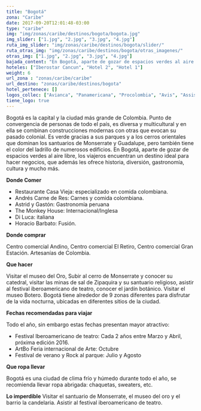 ```yaml
---
title: "Bogotá"
zona: "Caribe"
date: 2017-09-20T12:01:48-03:00
type: "caribe"
img: "img/zonas/caribe/destinos/bogota/bogota.jpg"
img_slider: ["1.jpg", "2.jpg", "3.jpg", "4.jpg"]
ruta_img_slider: "img/zonas/caribe/destinos/bogota/slider/"
ruta_otras_img: "img/zonas/caribe/destinos/bogota/otras_imagenes/"
otras_img: ["1.jpg", "2.jpg", "3.jpg", "4.jpg"]
bajada_content: "En Bogotá, aparte de gozar de espacios verdes al aire libre, los viajeros encuentran un destino ideal para hacer negocios, que además les ofrece historia, diversión, gastronomía, cultura y mucho más."
hoteles: ["Iberostar Cancun", "Hotel 2", "Hotel 1"]
weight: 6
url_zona : "zonas/caribe/caribe"
url_destino: "zonas/caribe/destinos/bogota"
hotel_pertenece: []
logos_collec: ["Avianca", "Panamericana", "Procolombia", "Avis", "Assist Card"]
tiene_logo: true
---
```

Bogotá es la capital y la ciudad más grande de Colombia. Punto de convergencia de personas de todo el país, es diversa y multicultural y en ella se combinan construcciones modernas con otras que evocan su pasado colonial. Es verde gracias a sus parques y a los cerros orientales que dominan los santuarios de Monserrate y Guadalupe, pero también tiene el color del ladrillo de numerosos edificios. En Bogotá, aparte de gozar de espacios verdes al aire libre, los viajeros encuentran un destino ideal para hacer negocios, que además les ofrece historia, diversión, gastronomía, cultura y mucho más.

**Donde Comer**

- Restaurante Casa Vieja: especializado en comida colombiana.
- Andrés Carne de Res: Carnes y comida colombiana.
- Astrid y Gastón: Gastronomía peruana
- The Monkey House: Internacional/Inglesa
- Di Luca: italiana
- Horacio Barbato: Fusión.

**Donde comprar**

Centro comercial Andino, Centro comercial El Retiro, Centro comercial Gran Estación. Artesanías de Colombia.

**Que hacer**

Visitar el museo del Oro, Subir al cerro de Monserrate y conocer su catedral, visitar las minas de sal de Zipaquira y su santuario religioso, asistir al festival iberoamericano de teatro, conocer el jardín botánico. Visitar el museo Botero. Bogotá tiene alrededor de 9 zonas diferentes para disfrutar de la vida nocturna, ubicadas en diferentes sitios de la ciudad.

**Fechas recomendadas para viajar**

Todo el año, sin embargo estas fechas presentan mayor atractivo:

- Festival Iberoamericano de teatro: Cada 2 años entre Marzo y Abril, próxima edición 2016.
- ArtBo Feria internacional de Arte: Octubre
- Festival de verano y Rock al parque: Julio y Agosto

**Que ropa llevar**

Bogotá es una ciudad de clima frío y húmedo durante todo el año, se recomienda llevar ropa abrigada: chaquetas, sweaters, etc.

**Lo imperdible**
Visitar el santuario de Monserrate, el museo del oro y el barrio la candelaria. Asistir al festival iberoamericano de teatro.
